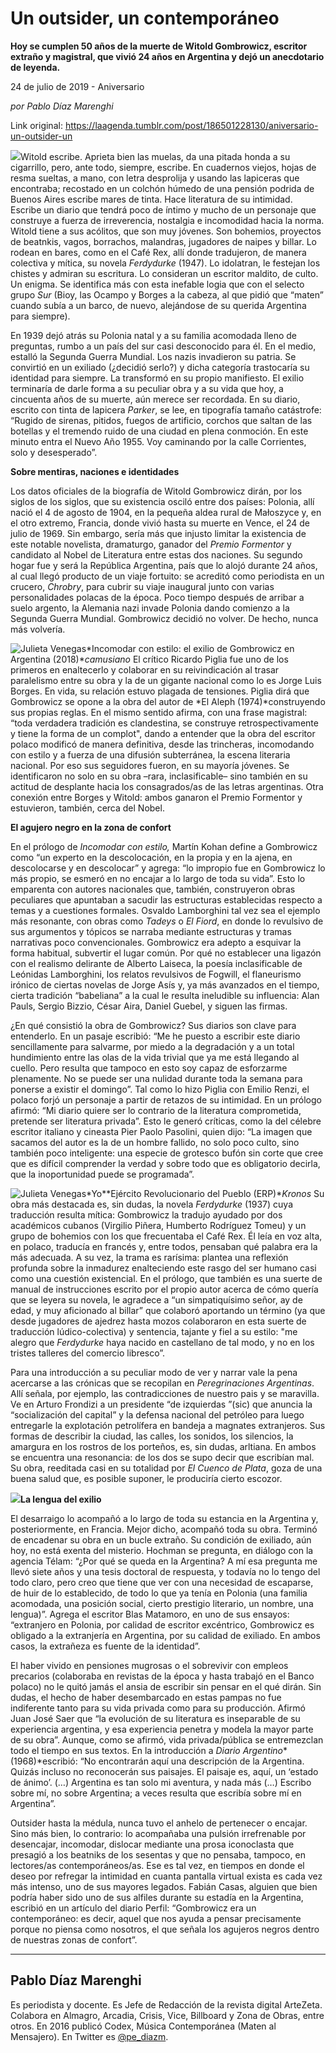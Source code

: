 # Un outsider, un contemporáneo

**Hoy se cumplen 50 años de la muerte de Witold Gombrowicz, escritor extraño y magistral, que vivió 24 años en Argentina y dejó un anecdotario de leyenda.**

24 de julio de 2019 - Aniversario

_por Pablo Díaz Marenghi_

Link original: https://laagenda.tumblr.com/post/186501228130/aniversario-un-outsider-un

![](https://64.media.tumblr.com/baa514ff9f14be8b6577b099479357ca/16a97f13f6c8c5cd-66/s500x750/ec6f670f50392f474ce8d0d7676063bf0ce20652.jpg)Witold escribe. Aprieta bien las muelas, da una pitada honda a su
cigarrillo, pero, ante todo, siempre, escribe. En cuadernos viejos,
hojas de resma sueltas, a mano, con letra desprolija y usando las
lapiceras que encontraba; recostado en un colchón húmedo de una
pensión podrida de Buenos Aires escribe mares de tinta. Hace
literatura de su intimidad. Escribe un diario que tendrá poco de
íntimo y mucho de un personaje que construye a fuerza de
irreverencia, nostalgia e incomodidad hacia la norma. Witold tiene a
sus acólitos, que son muy jóvenes. Son bohemios, proyectos de
beatnkis, vagos, borrachos, malandras, jugadores de naipes y billar.
Lo rodean en bares, como en el Café Rex, allí donde tradujeron, de
manera colectiva y mítica, su novela *Ferdydurke* (1947). Lo
idolatran, le festejan los chistes y admiran su escritura. Lo
consideran un escritor maldito, de culto. Un enigma. Se identifica
más con esta inefable logia que con el selecto grupo *Sur*
(Bioy, las Ocampo y Borges a la cabeza, al que pidió que “maten”
cuando subía a un barco, de nuevo, alejándose de su querida
Argentina para siempre).


En 1939 dejó atrás su Polonia natal y a su familia acomodada lleno
de preguntas, rumbo a un país del sur casi desconocido para él. En
el medio, estalló la Segunda Guerra Mundial. Los nazis invadieron su
patria. Se convirtió en un exiliado (¿decidió serlo?) y dicha
categoría trastocaría su identidad para siempre. La transformó en
su propio manifiesto. El exilio terminaría de darle forma a su
peculiar obra y a su vida que hoy, a cincuenta años de su muerte,
aún merece ser recordada. En su diario, escrito con tinta de
lapicera *Parker*, se lee, en tipografía tamaño catástrofe:
“Rugido de sirenas, pitidos, fuegos de artificio, corchos que
saltan de las botellas y el tremendo ruido de una ciudad en plena
conmoción. En este minuto entra el Nuevo Año 1955. Voy caminando
por la calle Corrientes, solo y desesperado”.

**Sobre mentiras, naciones e identidades**


Los datos oficiales de la biografía
de Witold Gombrowicz dirán, por los siglos de los siglos, que su
existencia osciló entre dos países: Polonia, allí nació el 4 de
agosto de 1904, en la pequeña aldea rural de Małoszyce y, en el
otro extremo, Francia, donde vivió hasta su muerte en Vence, el 24
de julio de 1969. Sin embargo, sería más que injusto limitar la
existencia de este notable novelista, dramaturgo, ganador del *Premio
Formentor* y candidato al Nobel de Literatura entre estas dos
naciones. Su segundo hogar fue y será la República Argentina, país
que lo alojó durante 24 años, al cual llegó producto de un viaje
fortuito: se acreditó como periodista en un crucero, *Chrobry*,
para cubrir su viaje inaugural junto con varias personalidades
polacas de la época. Poco tiempo después de arribar a suelo
argento, la Alemania nazi invade Polonia dando comienzo a la Segunda
Guerra Mundial. Gombrowicz decidió no volver. De hecho, nunca más
volvería.

![Julieta Venegas](https://64.media.tumblr.com/040bf0d8719e7e133dd0423856a93e11/16a97f13f6c8c5cd-74/s250x400/e8cdffd474ba85abd6003ae009d1f0ae88fc375e.gifv)*Incomodar con estilo: el
exilio de Gombrowicz en Argentina (2018)**camusiano*
El crítico Ricardo Piglia fue uno
de los primeros en enaltecerlo y colaborar en su reivindicación al
trasar paralelismo entre su obra y la de un gigante nacional como lo
es Jorge Luis Borges. En vida, su relación estuvo plagada de
tensiones. Piglia dirá que Gombrowicz se opone a la obra del autor
de *El Aleph (1974)*construyendo sus propias
reglas. En el mismo sentido afirma, con una frase magistral: “toda
verdadera tradición es clandestina, se construye retrospectivamente
y tiene la forma de un complot", dando a entender que la obra
del escritor polaco modificó de manera definitiva, desde las
trincheras, incomodando con estilo y a fuerza de una difusión
subterránea, la escena literaria nacional. Por eso sus seguidores
fueron, en su mayoría jóvenes. Se identificaron no solo en su obra
–rara, inclasificable– sino también en su actitud de desplante
hacia los consagrados/as de las letras argentinas. Otra conexión
entre Borges y Witold: ambos ganaron el Premio Formentor y
estuvieron, también, cerca del Nobel.

**El
agujero negro en la zona de confort**


En
el prólogo de *Incomodar
con estilo,* Martín
Kohan define a Gombrowicz como “un experto en la descolocación,
en la propia y en la ajena, en descolocarse y en descolocar” y
agrega: “lo impropio fue en Gombrowicz lo más propio, se esmeró
en no encajar a lo largo de toda su vida”. Esto lo emparenta con
autores nacionales que, también, construyeron obras peculiares que
apuntaban a sacudir las estructuras establecidas respecto a temas y a
cuestiones formales. Osvaldo Lamborghini tal vez sea el ejemplo más
resonante, con obras como *Tadeys*
o *El
Fiord*,
en donde lo revulsivo de sus argumentos y tópicos se narraba
mediante estructuras y tramas narrativas poco convencionales.
Gombrowicz era adepto a esquivar la forma habitual, subvertir el
lugar común. Por qué no establecer una ligazón con el realismo
delirante de Alberto Laiseca, la poesía inclasificable de Leónidas
Lamborghini, los relatos revulsivos de Fogwill, el flaneurismo
irónico de ciertas novelas de Jorge Asís y, ya más avanzados en el
tiempo, cierta tradición “babeliana” a la cual le resulta ineludible
su influencia: Alan Pauls, Sergio Bizzio, César Aira, Daniel Guebel,
y siguen las firmas.


¿En qué consistió la obra de Gombrowicz? Sus diarios son clave
para entenderlo. En un pasaje escribió: “Me he puesto a
escribir este diario sencillamente para salvarme, por miedo a la
degradación y a un total hundimiento entre las olas de la vida
trivial que ya me está llegando al cuello. Pero resulta que tampoco
en esto soy capaz de esforzarme plenamente. No se puede ser una
nulidad durante toda la semana para ponerse a existir el domingo”.
Tal como lo hizo Piglia con Emilio Renzi, el polaco forjó un
personaje a partir de retazos de su intimidad. En un prólogo afirmó:
“Mi diario quiere ser lo contrario de la literatura comprometida,
pretende ser literatura privada”. Esto le generó críticas, como
la del célebre escritor italiano y cineasta Pier Paolo Pasolini,
quien dijo: “La imagen que sacamos del autor es la de un hombre
fallido, no solo poco culto, sino también poco inteligente: una
especie de grotesco bufón sin corte que cree que es difícil
comprender la verdad y sobre todo que es obligatorio decirla, que la
inoportunidad puede se programada”.

![Julieta Venegas](https://64.media.tumblr.com/7385ede7cefd8ffdbfad0499e32e9a88/16a97f13f6c8c5cd-75/s250x400/fee49eff761ef79f8070a124d95b7bc092ffa5f9.jpg)*Yo**Ejército
Revolucionario del Pueblo (ERP)**Kronos*
Su
obra más destacada es, sin dudas, la novela *Ferdydurke*
(1937) cuya traducción resulta mítica: Gombrowicz la tradujo
ayudado por dos académicos cubanos (Virgilio Piñera, Humberto
Rodríguez Tomeu) y un grupo de bohemios con los que frecuentaba el
Café Rex. Él leía en voz alta, en polaco, traducía en francés y,
entre todos, pensaban qué palabra era la más adecuada. A su vez, la
trama es rarísima: plantea una reflexión profunda sobre la
inmadurez enalteciendo este rasgo del ser humano casi como una
cuestión existencial. En el prólogo, que también es una suerte de
manual de instrucciones escrito por el propio autor acerca de cómo
quería que se leyera su novela, le agradece a “un simpatiquísimo
señor, ay de edad, y muy aficionado al billar” que colaboró
aportando un término (ya que desde jugadores de ajedrez hasta mozos
colaboraron en esta suerte de traducción lúdico-colectiva) y
sentencia, tajante y fiel a su estilo: "me alegro que *Ferdydurke*
haya nacido en castellano de tal modo, y no en los tristes talleres
del comercio libresco”.


Para una introducción a su peculiar modo de ver y narrar vale la
pena acercarse a las crónicas que se recopilan en *Peregrinaciones
Argentinas*. Allí señala,
por ejemplo, las contradicciones de nuestro pais y se maravilla. Ve
en Arturo Frondizi a un presidente “de izquierdas ”(sic)
que anuncia la “socialización del capital” y la defensa
nacional del petróleo para luego entregarle la explotación
petrolífera en bandeja a magnates extranjeros. Sus formas de
describir la ciudad, las calles, los sonidos, los silencios, la
amargura en los rostros de los porteños, es, sin dudas, arltiana. En
ambos se encuentra una resonancia: de los dos se supo decir que
escribían mal. Su obra, reeditada casi en su totalidad por *El
Cuenco de Plata*, goza de una buena salud que, es posible suponer,
le produciría cierto escozor.

![](https://64.media.tumblr.com/969ea7fcfb4e9eaba5436e6883753a9a/16a97f13f6c8c5cd-c5/s500x750/4cb1556c0dd0d63456b155aa1a601c116b4b9e2e.jpg)**La lengua del exilio**


El
desarraigo lo acompañó a lo largo de toda su estancia en la
Argentina y, posteriormente, en Francia. Mejor dicho, acompañó toda
su obra. Terminó de encadenar su obra en un bucle extraño. Su
condición de exiliado, aún hoy, no está exenta del misterio.
Hochman se pregunta, en diálogo con la agencia Télam: “¿Por
qué se queda en la Argentina? A mí esa pregunta me llevó siete
años y una tesis doctoral de respuesta, y todavía no lo tengo del
todo claro, pero creo que tiene que ver con una necesidad de
escaparse, de huir de lo establecido, de todo lo que ya tenía en
Polonia (una familia acomodada, una posición social, cierto
prestigio literario, un nombre, una lengua)”. Agrega el escritor
Blas Matamoro, en uno de sus ensayos: “extranjero en Polonia,
por calidad de escritor excéntrico, Gombrowicz es obligado a la
extranjería en Argentina, por su calidad de exiliado. En ambos
casos, la extrañeza es fuente de la identidad”.


El
haber vivido en pensiones mugrosas o el sobrevivir con empleos
precarios (colaboraba en revistas de la época y hasta trabajó en el
Banco polaco) no le quitó jamás el ansia de escribir sin pensar en
el qué dirán. Sin dudas, el hecho de haber desembarcado en estas
pampas no fue indiferente tanto para su vida privada como para su
producción. Afirmó Juan José Saer que “la
evolución de su literatura es inseparable de su experiencia
argentina, y esa experiencia penetra y modela la mayor parte de su
obra”. Aunque, como se afirmó, vida privada/pública se
entremezclan todo el tiempo en sus textos. En la introducción a
*Diario
Argentino**(1968)*escribió:
“No encontrarán aquí una descripción de la Argentina. Quizás
incluso no reconocerán sus paisajes. El paisaje es, aquí, un
‘estado de ánimo’. (…) Argentina es tan solo mi aventura, y
nada más (…) Escribo sobre mí, no sobre Argentina; a veces
resulta que escribía sobre mí en Argentina”.


Outsider
hasta la médula, nunca tuvo el anhelo de pertenecer o encajar. Sino
más bien, lo contrario: lo acompañaba una pulsión irrefrenable por
desencajar, incomodar, dislocar mediante una prosa iconoclasta que
presagió a los beatniks de los sesentas y que no pensaba, tampoco,
en lectores/as contemporáneos/as. Ese es tal vez, en tiempos en
donde el deseo por refregar la intimidad en cuanta pantalla virtual
exista es cada vez más intenso, uno de sus mayores legados. Fabián
Casas, alguien que bien podría haber sido uno de sus alfiles durante
su estadía en la Argentina, escribió en un artículo del diario
Perfil: “Gombrowicz era un contemporáneo: es decir, aquel que nos
ayuda a pensar precisamente porque no piensa como nosotros, el que
señala los agujeros negros dentro de nuestras zonas de confort”.



---

Pablo Díaz Marenghi
-------------------

 Es periodista y docente. Es Jefe de Redacción de la revista digital ArteZeta. Colabora en Almagro, Arcadia, Crisis, Vice, Billboard y Zona de Obras, entre otros. En 2016 publicó Codex, Música Contemporánea (Maten al Mensajero). En Twitter es [@pe\_diazm](https://twitter.com/pe_diazm). 


